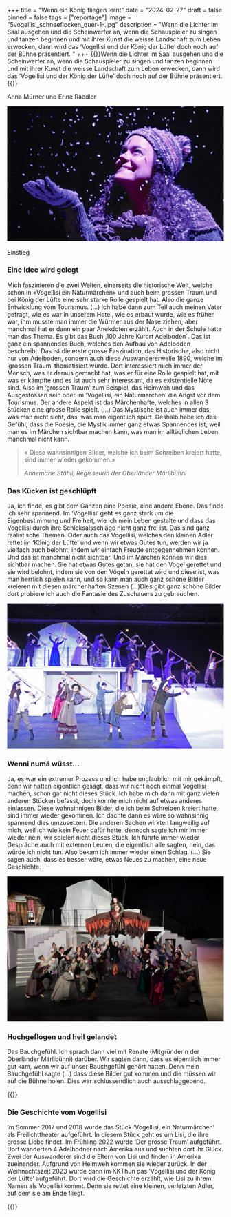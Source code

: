 +++
title = "Wenn ein König fliegen lernt"
date = "2024-02-27"
draft = false
pinned = false
tags = ["reportage"]
image = "5vogellisi_schneeflocken_quer-1-.jpg"
description = "Wenn die Lichter im Saal ausgehen und die Scheinwerfer an, wenn die Schauspieler zu singen und tanzen beginnen und mit ihrer Kunst die weisse Landschaft zum Leben erwecken, dann wird das ‘Vogellisi und der König der Lüfte’ doch noch auf der Bühne präsentiert. "
+++
{{<lead>}}Wenn die Lichter im Saal ausgehen und die Scheinwerfer an, wenn die Schauspieler zu singen und tanzen beginnen und mit ihrer Kunst die weisse Landschaft zum Leben erwecken, dann wird das ‘Vogellisi und der König der Lüfte’ doch noch auf der Bühne präsentiert.
 {{<lead>}}

Anna Mürner und Erine Raedler

![Bild 1: Vogelilsi im Schnee Der Plastikschnee erzählt zusammen mit der Erzählerin wie es zu Zeiten von Vogellisi war. (Offizielles Pressefoto maerchenhaft.ch)](5vogellisi_schneeflocken_quer-1-.jpg)

Einstieg

### Eine Idee wird gelegt

Mich faszinieren die zwei Welten, einerseits die historische Welt, welche schon in «Vogellisi ein Naturmärchen» und auch beim grossen Traum und bei König der Lüfte eine sehr starke Rolle gespielt hat: Also die ganze Entwicklung vom Tourismus. (...) Ich habe dann zum Teil auch meinen Vater gefragt, wie es war in unserem Hotel, wie es erbaut wurde, wie es früher war, ihm musste man immer die Würmer aus der Nase ziehen, aber manchmal hat er dann ein paar Anekdoten erzählt. Auch in der Schule hatte man das Thema. Es gibt das Buch ,100 Jahre Kurort Adelboden´. Das ist ganz ein spannendes Buch, welches den Aufbau von Adelboden beschreibt. Das ist die erste grosse Faszination, das Historische, also nicht nur von Adelboden, sondern auch diese Auswandererwelle 1890, welche im ‘grossen Traum’ thematisiert wurde. Dort interessiert mich immer der Mensch, was er daraus gemacht hat, was er für eine Rolle gespielt hat, mit was er kämpfte und es ist auch sehr interessant, da es existentielle Nöte sind. Also im ‘grossen Traum’ zum Beispiel, das Heimweh und das Ausgestossen sein oder im ‘Vogellisi, ein Naturmärchen’ die Angst vor dem Tourismus. 
Der andere Aspekt ist das Märchenhafte, welches in allen 3 Stücken eine grosse Rolle spielt. (…) Das Mystische ist auch immer das, was man nicht sieht, das, was man eigentlich spürt. Deshalb habe ich das Gefühl, dass die Poesie, die Mystik immer ganz etwas Spannendes ist, weil man es im Märchen sichtbar machen kann, was man im alltäglichen Leben manchmal nicht kann. 

> « Diese wahnsinnigen Bilder, welche ich beim Schreiben kreiert hatte, sind immer wieder gekommen.» 
>
> *Annemarie Stähli, Regisseurin der Oberländer Märlibühni*

### Das Kücken ist geschlüpft

Ja, ich finde, es gibt dem Ganzen eine Poesie, eine andere Ebene. Das finde ich sehr spannend. Im ‘Vogellisi’ geht es ganz stark um die Eigenbestimmung und Freiheit, wie ich mein Leben gestalte und dass das Vogellisi durch ihre Schicksalsschläge nicht ganz frei ist. Das sind ganz realistische Themen. Oder auch das Vogellisi, welches den kleinen Adler rettet im ‘König der Lüfte’ und wenn wir etwas Gutes tun, werden wir ja vielfach auch belohnt, indem wir einfach Freude entgegennehmen können. Und das ist manchmal nicht sichtbar. Und im Märchen können wir dies sichtbar machen. Sie hat etwas Gutes getan, sie hat den Vogel gerettet und sie wird belohnt, indem sie von den Vögeln gerettet wird und diese ist, was man herrlich spielen kann, und so kann man auch ganz schöne Bilder kreieren mit diesen märchenhaften Szenen (...)Dies gibt ganz schöne Bilder dort probiere ich auch die Fantasie des Zuschauers zu gebrauchen.

![Bild 2: Aufwärmen fürs Skifahren. Das Volk zeigt in der ersten Massenszene eine beeindruckende Choreo. (Quelle: Erine Raedler) ](ski-choreo.jpg)



### Wenni numä wüsst...

Ja, es war ein extremer Prozess und ich habe unglaublich mit mir gekämpft, denn wir hatten eigentlich gesagt, dass wir nicht noch einmal Vogellisi machen, schon gar nicht dieses Stück. Ich habe mich dann mit ganz vielen anderen Stücken befasst, doch konnte mich nicht auf etwas anderes einlassen. Diese wahnsinnigen Bilder, die ich beim Schreiben kreiert hatte, sind immer wieder gekommen. Ich dachte dann es wäre so wahnsinnig spannend dies umzusetzen. Die anderen Sachen wirkten langweilig auf mich, weil ich wie kein Feuer dafür hatte, dennoch sagte ich mir immer wieder nein, wir spielen nicht dieses Stück. Ich führte immer wieder Gespräche auch mit externen Leuten, die eigentlich alle sagten, nein, das würde ich nicht tun. Also bekam ich immer wieder einen Schlag. (...) Sie sagen auch, dass es besser wäre, etwas Neues zu machen, eine neue Geschichte. 



![Bild 3: Der König mit dem Lisi. Im Schlussbild heben die Schauspieler*inne den Adler und das Lisi noch einmal in den Himmel. (Quelle: Erine Raedler) ](schluss.jpg)



### Hochgeflogen und heil gelandet

Das Bauchgefühl. Ich sprach dann viel mit Renate (Mitgründerin der Oberländer Märlibühni) darüber. Wir sagten dann, dass es eigentlich immer gut kam, wenn wir auf unser Bauchgefühl gehört hatten. Denn mein Bauchgefühl sagte (...) dass diese Bilder gut kommen und die müssen wir auf die Bühne holen. Dies war schlussendlich auch ausschlaggebend. 

{{<box>}}

### Die Geschichte vom Vogellisi

Im Sommer 2017 und 2018 wurde das Stück ‘Vogellisi, ein Naturmärchen' als Freilichttheater aufgeführt. In diesem Stück geht es um Lisi, die ihre grosse Liebe findet. 
Im Frühling 2022 wurde ‘Der grosse Traum’ aufgeführt. Dort wanderten 4 Adelbodner nach Amerika aus und suchten dort ihr Glück. Zwei der Auswanderer sind die Eltern von Lisi und finden in Amerika zueinander. Aufgrund von Heimweh kommen sie wieder zurück. 
In der Weihnachtszeit 2023 wurde dann im KKThun das ‘Vogellisi und der König der Lüfte’ aufgeführt. Dort wird die Geschichte erzählt, wie Lisi zu ihrem Namen als Vogellisi kommt. Denn sie rettet eine kleinen, verletzten Adler, auf dem sie am Ende fliegt.

{{</box>}}